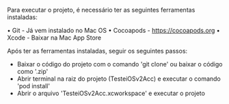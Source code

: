 Para executar o projeto, é necessário ter as seguintes ferramentas instaladas:

 • Git - Já vem instalado no Mac OS
 • Cocoapods - https://cocoapods.org
 • Xcode - Baixar na Mac App Store

Após ter as ferramentas instaladas, seguir os seguintes passos:

 - Baixar o código do projeto com o comando 'git clone' ou baixar o código como '.zip'
 - Abrir terminal na raiz do projeto (TesteiOSv2Acc) e executar o comando 'pod install'
 - Abrir o arquivo 'TesteiOSv2Acc.xcworkspace' e executar o projeto
